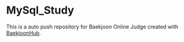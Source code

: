 # MySql_Study
This is a auto push repository for Baekjoon Online Judge created with [BaekjoonHub](https://github.com/BaekjoonHub/BaekjoonHub).
